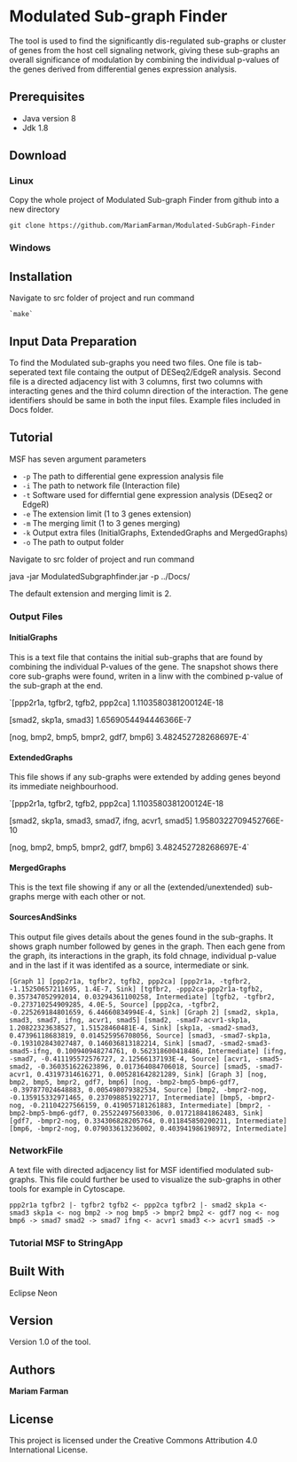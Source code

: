# Modulated Sub-graph Finder

The tool is used to find the significantly dis-regulated sub-graphs or cluster of genes from the host cell signaling network, giving these sub-graphs an overall significance of modulation by combining the individual p-values of the genes derived from differential genes expression analysis. 

## Prerequisites

* Java version 8
* Jdk 1.8

## Download

### Linux

Copy the whole project of Modulated Sub-graph Finder from github into a new directory

`git clone https://github.com/MariamFarman/Modulated-SubGraph-Finder`

### Windows

## Installation
Navigate to src folder of project and run command

    `make`


## Input Data Preparation

To find the Modulated sub-graphs you need two files. One file is tab-seperated text file containg the output of DESeq2/EdgeR analysis. Second file is a directed adjacency list with 3 columns, first two columns with interacting genes and the third column direction of the interaction. The gene identifiers should be same in both the input files. Example files included in Docs folder.

## Tutorial

MSF has seven argument parameters 

* `-p`	The path to differential gene expression analysis file 
* `-i`	The path to network file (Interaction file)
* `-t`	Software used for differntial gene expression analysis (DEseq2 or EdgeR)
* `-e`	The extension limit (1 to 3 genes extension)
* `-m`	The merging limit (1 to 3 genes merging)
* `-k`	Output extra files (InitialGraphs, ExtendedGraphs and MergedGraphs)
* `-o`	The path to output folder

Navigate  to src folder of project and run command

java -jar ModulatedSubgraphfinder.jar -p ../Docs/

The default extension and merging limit is 2.

### Output Files

#### InitialGraphs

This is a text file that contains the initial sub-graphs that are found by combining the individual P-values of the gene. The snapshot shows there core sub-graphs were found, writen in a linw with the combined p-value of the sub-graph at the end.

`[ppp2r1a, tgfbr2, tgfb2, ppp2ca] 1.1103580381200124E-18

 [smad2, skp1a, smad3] 1.6569054494446366E-7
 
 [nog, bmp2, bmp5, bmpr2, gdf7, bmp6] 3.482452728268697E-4`

#### ExtendedGraphs

This file shows if any sub-graphs were extended by adding genes beyond its immediate neighbourhood.

`[ppp2r1a, tgfbr2, tgfb2, ppp2ca] 1.1103580381200124E-18

 [smad2, skp1a, smad3, smad7, ifng, acvr1, smad5] 1.9580322709452766E-10
 
 [nog, bmp2, bmp5, bmpr2, gdf7, bmp6] 3.482452728268697E-4`

#### MergedGraphs

This is the text file showing if any or all the (extended/unextended) sub-graphs merge with each other or not.

#### SourcesAndSinks

This output file gives details about the genes found in the sub-graphs. It shows graph number followed by genes in the graph. Then each gene from the graph, its interactions in the graph, its fold chnage, individual p-value and in the last if it was identifed as a source, intermediate or sink.

`[Graph 1]
 [ppp2r1a, tgfbr2, tgfb2, ppp2ca]
 [ppp2r1a, -tgfbr2, -1.15250657211695, 1.4E-7, Sink]
 [tgfbr2, -ppp2ca-ppp2r1a-tgfb2, 0.357347052992014, 0.03294361100258, Intermediate]
 [tgfb2, -tgfbr2, -0.273710254909285, 4.0E-5, Source]
 [ppp2ca, -tgfbr2, -0.225269184801659, 6.44660834994E-4, Sink]
 [Graph 2]
 [smad2, skp1a, smad3, smad7, ifng, acvr1, smad5]
 [smad2, -smad7-acvr1-skp1a, 1.20822323638527, 1.51528460481E-4, Sink]
 [skp1a, -smad2-smad3, 0.47396118683819, 0.014525956708056, Source]
 [smad3, -smad7-skp1a, -0.193102843027487, 0.146036813182214, Sink]
 [smad7, -smad2-smad3-smad5-ifng, 0.100940948274761, 0.562318600418486, Intermediate]
 [ifng, -smad7, -0.411195572576727, 2.12566137193E-4, Source]
 [acvr1, -smad5-smad2, -0.360351622623896, 0.017364084706018, Source]
 [smad5, -smad7-acvr1, 0.43197314616271, 0.005281642821289, Sink]
 [Graph 3]
 [nog, bmp2, bmp5, bmpr2, gdf7, bmp6]
 [nog, -bmp2-bmp5-bmp6-gdf7, -0.397877024648883, 0.005498079382534, Source]
 [bmp2, -bmpr2-nog, -0.135915332971465, 0.237098851922717, Intermediate]
 [bmp5, -bmpr2-nog, -0.21104227566159, 0.419057181261883, Intermediate]
 [bmpr2, -bmp2-bmp5-bmp6-gdf7, 0.255224975603306, 0.017218841862483, Sink]
 [gdf7, -bmpr2-nog, 0.334306828205764, 0.011845850200211, Intermediate]
 [bmp6, -bmpr2-nog, 0.079033613236002, 0.403941986198972, Intermediate]`

### NetworkFile

A text file with directed adjacency list for MSF identified modulated sub-graphs. This file could further be used to visualize the sub-graphs in other tools for example in Cytoscape.

`ppp2r1a tgfbr2 |-
 tgfbr2 tgfb2 <-
 ppp2ca tgfbr2 |-
 smad2 skp1a <-
 smad3 skp1a <-
 nog bmp2 ->
 nog bmp5 ->
 bmpr2 bmp2 <-
 gdf7 nog <-
 nog bmp6 ->
 smad7 smad2 ->
 smad7 ifng <-
 acvr1 smad3 <->
 acvr1 smad5 ->`

### Tutorial MSF to StringApp


## Built With

Eclipse Neon

## Version

Version 1.0 of the tool.

## Authors

**Mariam Farman** 

## License

This project is licensed under the Creative Commons Attribution 4.0 International License.




